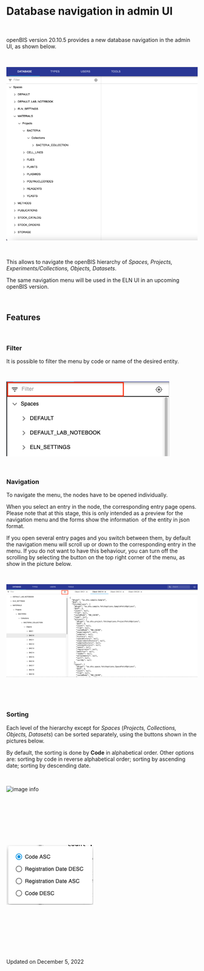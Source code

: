 # Database navigation in admin UI

[](# "Print this article")

 

openBIS version 20.10.5 provides a new database navigation in the admin
UI, as shown below.

 

![image info](img/database-navigation-amdin-ui.png)

 

This allows to navigate the openBIS hierarchy of *Spaces, Projects,
Experiments/Collections, Objects, Datasets*.

The same navigation menu will be used in the ELN UI in an upcoming
openBIS version.

 

## Features

 

### Filter

It is possible to filter the menu by code or name of the desired entity.

 

![image info](img/database-filter-admin-ui-1.png)

 

### Navigation

To navigate the menu, the nodes have to be opened individually.

When you select an entry in the node, the corresponding entry page
opens. Please note that at this stage, this is only intended as a
preview for the navigation menu and the forms show the information  of
the entity in json format.

If you open several entry pages and you switch between them, by default
the navigation menu will scroll up or down to the corresponding entry in
the menu. If you do not want to have this behaviour, you can turn off
the scrolling by selecting the button on the top right corner of the
menu, as show in the picture below.

 

![image info](img/database-navigation-tabs-1024x496.png)

 

 

### Sorting

Each level of the hierarchy except for *Spaces* (*Projects, Collections,
Objects, Datasets*) can be sorted separately, using the buttons shown in
the pictures below.

By default, the sorting is done by **Code** in alphabetical order. Other
options are: sorting by code in reverse alphabetical order; sorting by
ascending date; sorting by descending date.

 

![image info](img/Screenshot-2022-11-30-at-17.25.06.png)

 

 

 

 

![image info](img/Screenshot-2022-11-30-at-17.25.37.png)

 

 

 

 

Updated on December 5, 2022
